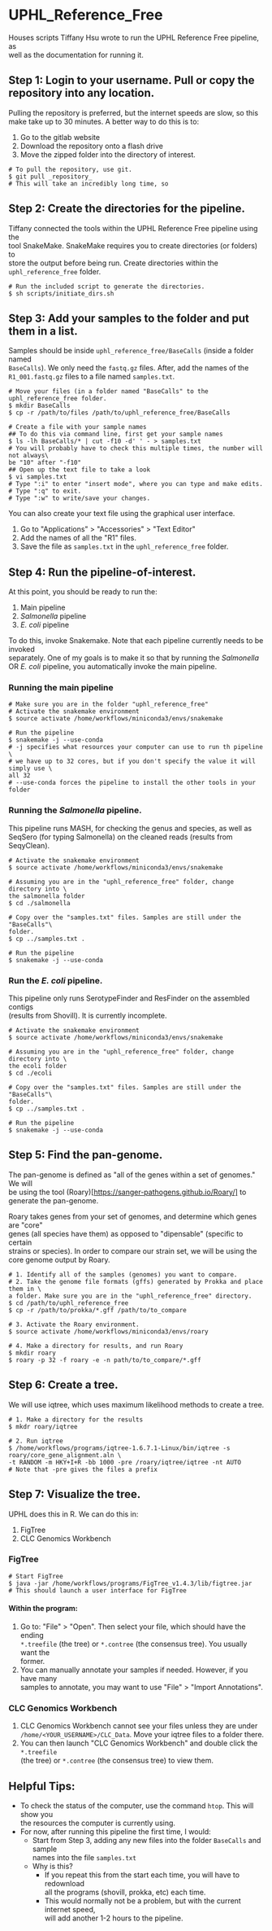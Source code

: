 # UPHL_Reference_Free

Houses scripts Tiffany Hsu wrote to run the UPHL Reference Free pipeline, as \
well as the documentation for running it.

## Step 1: Login to your username. Pull or copy the repository into any location.

Pulling the repository is preferred, but the internet speeds are slow, so this \
make take up to 30 minutes. A better way to do this is to:
1. Go to the gitlab website
2. Download the repository onto a flash drive
3. Move the zipped folder into the directory of interest.

```
# To pull the repository, use git.
$ git pull _repository_
# This will take an incredibly long time, so 
```

## Step 2: Create the directories for the pipeline.

Tiffany connected the tools within the UPHL Reference Free pipeline using the \
tool SnakeMake. SnakeMake requires you to create directories (or folders) to \
store the output before being run. Create directories within the \
`uphl_reference_free` folder.

```
# Run the included script to generate the directories.
$ sh scripts/initiate_dirs.sh 
```

## Step 3: Add your samples to the folder and put them in a list.

Samples should be inside `uphl_reference_free/BaseCalls` (inside a folder named\
`BaseCalls`). We only need the `fastq.gz` files. After, add the names of the \
`R1_001.fastq.gz` files to a file named `samples.txt`.

```
# Move your files (in a folder named "BaseCalls" to the uphl_reference_free folder.
$ mkdir BaseCalls
$ cp -r /path/to/files /path/to/uphl_reference_free/BaseCalls

# Create a file with your sample names
## To do this via command line, first get your sample names
$ ls -lh BaseCalls/* | cut -f10 -d' ' - > samples.txt
# You will probably have to check this multiple times, the number will not always\
be "10" after "-f10"
## Open up the text file to take a look
$ vi samples.txt
# Type ":i" to enter "insert mode", where you can type and make edits.
# Type ":q" to exit.
# Type ":w" to write/save your changes.
```

You can also create your text file using the graphical user interface. 
1. Go to "Applications" > "Accessories" > "Text Editor"
2. Add the names of all the "R1" files.
3. Save the file as `samples.txt` in the `uphl_reference_free` folder.


## Step 4: Run the pipeline-of-interest.

At this point, you should be ready to run the:
1. Main pipeline
2. _Salmonella_ pipeline
3. _E. coli_ pipeline

To do this, invoke Snakemake. Note that each pipeline currently needs to be invoked \
separately. One of my goals is to make it so that by running the _Salmonella_ \
OR _E. coli_ pipeline, you automatically invoke the main pipeline.

### Running the main pipeline
```
# Make sure you are in the folder "uphl_reference_free" 
# Activate the snakemake environment
$ source activate /home/workflows/miniconda3/envs/snakemake

# Run the pipeline
$ snakemake -j --use-conda
# -j specifies what resources your computer can use to run th pipeline \
# we have up to 32 cores, but if you don't specify the value it will simply use \
all 32
# --use-conda forces the pipeline to install the other tools in your folder
```

### Running the _Salmonella_ pipeline.
This pipeline runs MASH, for checking the genus and species, as well as \
SeqSero (for typing Salmonella) on the cleaned reads (results from SeqyClean).
```
# Activate the snakemake environment
$ source activate /home/workflows/miniconda3/envs/snakemake

# Assuming you are in the "uphl_reference_free" folder, change directory into \
the salmonella folder
$ cd ./salmonella

# Copy over the "samples.txt" files. Samples are still under the "BaseCalls"\
folder.
$ cp ../samples.txt .

# Run the pipeline
$ snakemake -j --use-conda
```

### Run the _E. coli_ pipeline.
This pipeline only runs SerotypeFinder and ResFinder on the assembled contigs \
(results from Shovill). It is currently incomplete.
```
# Activate the snakemake environment
$ source activate /home/workflows/miniconda3/envs/snakemake

# Assuming you are in the "uphl_reference_free" folder, change directory into \
the ecoli folder
$ cd ./ecoli

# Copy over the "samples.txt" files. Samples are still under the "BaseCalls"\
folder.
$ cp ../samples.txt .

# Run the pipeline
$ snakemake -j --use-conda
```


## Step 5: Find the pan-genome.

The pan-genome is defined as "all of the genes within a set of genomes." We will\
be using the tool (Roary)[https://sanger-pathogens.github.io/Roary/] to generate
the pan-genome. 

Roary takes genes from your set of genomes, and determine which genes are "core"\
genes (all species have them) as opposed to "dipensable" (specific to certain \
strains or species). In order to compare our strain set, we will be using the \
core genome output by Roary.

```
# 1. Identify all of the samples (genomes) you want to compare.
# 2. Take the genome file formats (gffs) generated by Prokka and place them in \
a folder. Make sure you are in the "uphl_reference_free" directory.
$ cd /path/to/uphl_reference_free
$ cp -r /path/to/prokka/*.gff /path/to/to_compare

# 3. Activate the Roary environment.
$ source activate /home/workflows/miniconda3/envs/roary

# 4. Make a directory for results, and run Roary
$ mkdir roary
$ roary -p 32 -f roary -e -n path/to/to_compare/*.gff
```


## Step 6: Create a tree.

We will use iqtree, which uses maximum likelihood methods to create a tree.

```
# 1. Make a directory for the results
$ mkdr roary/iqtree 

# 2. Run iqtree
$ /home/workflows/programs/iqtree-1.6.7.1-Linux/bin/iqtree -s roary/core_gene_alignment.aln \
-t RANDOM -m HKY+I+R -bb 1000 -pre /roary/iqtree/iqtree -nt AUTO
# Note that -pre gives the files a prefix
```


## Step 7: Visualize the tree.

UPHL does this in R. We can do this in:
1. FigTree
2. CLC Genomics Workbench

### FigTree
```
# Start FigTree 
$ java -jar /home/workflows/programs/FigTree_v1.4.3/lib/figtree.jar
# This should launch a user interface for FigTree
```
#### Within the program:
1. Go to: "File" > "Open". Then select your file, which should have the ending \
`*.treefile` (the tree) or `*.contree` (the consensus tree). You usually want the \
former.
2. You can manually annotate your samples if needed. However, if you have many \
samples to annotate, you may want to use "File" > "Import Annotations".

### CLC Genomics Workbench
1. CLC Genomics Workbench cannot see your files unless they are under \
`/home/<YOUR_USERNAME>/CLC_Data`. Move your iqtree files to a folder there.
2. You can then launch "CLC Genomics Workbench" and double click the `*.treefile` \
(the tree) or `*.contree` (the consensus tree) to view them.


## Helpful Tips:
* To check the status of the computer, use the command `htop`. This will show you \
the resources the computer is currently using.
* For now, after running this pipeline the first time, I would:
  * Start from Step 3, adding any new files into the folder `BaseCalls` and sample \
    names into the file `samples.txt`
  * Why is this?
    * If you repeat this from the start each time, you will have to redownload \
      all the programs (shovill, prokka, etc) each time.
    * This would normally not be a problem, but with the current internet speed,\
      will add another 1-2 hours to the pipeline.